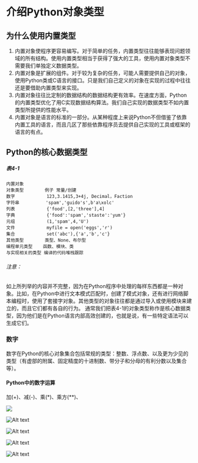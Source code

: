 # 介绍Python对象类型
## 为什么使用内置类型
1. 内置对象使程序更容易编写。对于简单的任务，内置类型往往能够表现问题领域的所有结构。使用内置类型相当于获得了强大的工具，使用内置对象类型不需要我们单独定义数据类型。
2. 内置对象是扩展的组件。对于较为复杂的任务，可能人需要提供自己的对象，使用Python类或C语言的接口。只是我们自己定义的对象在实现的过程中往往还是要借助内置类型来实现。
3. 内置对象往往比定制的数据结构的数据结构更有效率。在速度方面，Python的内置类型优化了用C实现数据结构算法。我们自己实现的数据类型不如内置类型所提供的性能水平。
4. 内置对象是语言的标准的一部分。从某种程度上来说Python不但借鉴了依靠内置工具的语言，而且几区了那些依靠程序员去提供自己实现的工具或框架的语言的有点。
## Python的核心数据类型
##### 表4-1
    内置对象
    对象类型        例子 常量/创建
    数字            123,3.1415,3+4j, Decimal，Faction
    字符串          'spam','guido's',b'a\xolc'
    列表            {'food',[2,'three'],4]
    字典            {'food':'spam','staste':'yum'}
    元组            (1,'spam',4,'U')
    文件            myfile = open('eggs','r')
    集合            set('abc'),{'a','b','c'}
    其他类型        类型、None、布尔型
    编程单元类型    函数、模块、类
    与实现相关的类型 编译的代码堆栈跟踪
###### 注意：
如上所列举的内容并不完整，因为在Python程序中处理的每样东西都是一种对象。比如，在Python中进行文本模式匹配时，创建了模式对象，还有进行网络脚本编程时，使用了套接字对象。其他类型的对象往往都是通过导入或使用模块来建立的，而且它们都有各自的行为。
通常我们把表4-1的对象类型称作是核心数据类型，因为他们是在Python语言内部高效创建的，也就是说，有一些特定语法可以生成它们。
### 数字
数字在Python的核心对象集合包括常规的类型：整数、浮点数、以及更为少见的类型（有虚部的附属、固定精度的十进制数、带分子和分母的有利分数以及集合等）。
#### Python中的数字运算
加(+)、减(-)、乘(*)、乘方(**)、

![](WechatIMG195.jpg)

![Alt text](image.png)

![Alt text](image-1.png)

![Alt text](image-2.png)

![Alt text](image-3.png)